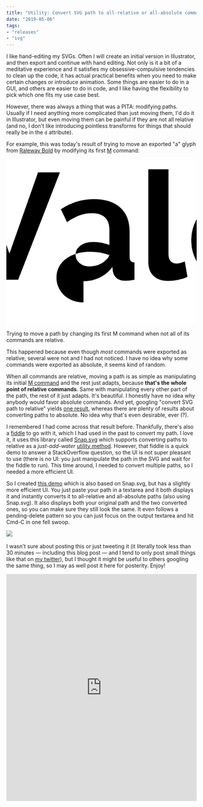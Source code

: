 ```yaml
---
title: "Utility: Convert SVG path to all-relative or all-absolute commands"
date: "2019-05-06"
tags:
- "releases"
- "svg"
---
```


I like hand-editing my SVGs. Often I will create an initial version in Illustrator, and then export and continue with hand editing. Not only is it a bit of a meditative experience and it satisfies my obsessive-compulsive tendencies to clean up the code, it has actual practical benefits when you need to make certain changes or introduce animation. Some things are easier to do in a GUI, and others are easier to do in code, and I like having the flexibility to pick which one fits my use case best.

However, there was always a thing that was a PITA: modifying paths. Usually if I need anything more complicated than just moving them, I'd do it in Illustrator, but even moving them can be painful if they are not all relative (and no, I don't like introducing pointless transforms for things that should really be in the `d` attribute).

For example, this was today's result of trying to move an exported "a" glyph from [Raleway Bold](https://fonts.google.com/specimen/Raleway) by modifying its first [M](https://developer.mozilla.org/en-US/docs/Web/SVG/Attribute/d#MoveTo_path_commands) command:

![](images/image.png)

Trying to move a path by changing its first M command when not all of its commands are relative.

This happened because even though _most_ commands were exported as relative, several were not and I had not noticed. I have no idea why some commands were exported as absolute, it seems kind of random.

When all commands are relative, moving a path is as simple as manipulating its initial [M command](https://developer.mozilla.org/en-US/docs/Web/SVG/Attribute/d#MoveTo_path_commands) and the rest just adapts, because **that's the whole point of relative commands**. Same with manipulating every other part of the path, the rest of it just adapts. It's beautiful. I honestly have no idea why anybody would favor absolute commands. And yet, googling "convert SVG path to relative" yields [one result](https://stackoverflow.com/questions/14179333/convert-svg-path-to-relative-commands), whereas there are plenty of results about converting paths to absolute. No idea why that's even desirable, ever (?).

I remembered I had come across that result before. Thankfully, there's also a [fiddle](http://jsfiddle.net/MC53K/) to go with it, which I had used in the past to convert my path. I love it, it uses this library called [Snap.svg](http://snapsvg.io/) which supports converting paths to relative as a _just-add-water_ [utility method](http://snapsvg.io/docs/#Snap.path.toRelative). However, that fiddle is a quick demo to answer a StackOverflow question, so the UI is not super pleasant to use (there is no UI: you just manipulate the path in the SVG and wait for the fiddle to run). This time around, I needed to convert multiple paths, so I needed a more efficient UI.

So I created [this demo](https://codepen.io/leaverou/full/RmwzKv) which is also based on Snap.svg, but has a slightly more efficient UI. You just paste your path in a textarea and it both displays it and instantly converts it to all-relative and all-absolute paths (also using Snap.svg). It also displays both your original path and the two converted ones, so you can make sure they still look the same. It even follows a pending-delete pattern so you can just focus on the output textarea and hit Cmd-C in one fell swoop.

![](images/image-1-1024x238.png)

I wasn't sure about posting this or just tweeting it (it literally took less than 30 minutes — including this blog post — and I tend to only post small things like that on [my twitter](https://twitter.com/leaverou)), but I thought it might be useful to others googling the same thing, so I may as well post it here for posterity. Enjoy!

<iframe src="https://codepen.io/leaverou/full/RmwzKv" width="100%" height="600" style="border: none"></iframe>
